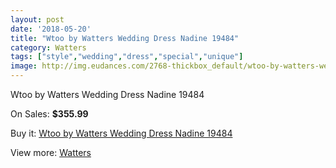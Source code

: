 ```yaml
---
layout: post
date: '2018-05-20'
title: "Wtoo by Watters Wedding Dress Nadine 19484"
category: Watters
tags: ["style","wedding","dress","special","unique"]
image: http://img.eudances.com/2768-thickbox_default/wtoo-by-watters-wedding-dress-nadine-19484.jpg
---
```

Wtoo by Watters Wedding Dress Nadine 19484

On Sales: **$355.99**
<a href="https://www.eudances.com/en/watters/940-wtoo-by-watters-wedding-dress-nadine-19484.html"><amp-img layout="responsive" width="600" height="600" src="//img.eudances.com/2768-thickbox_default/wtoo-by-watters-wedding-dress-nadine-19484.jpg" alt="Wtoo by Watters Wedding Dress Nadine 19484 0" /></a>
<a href="https://www.eudances.com/en/watters/940-wtoo-by-watters-wedding-dress-nadine-19484.html"><amp-img layout="responsive" width="600" height="600" src="//img.eudances.com/2769-thickbox_default/wtoo-by-watters-wedding-dress-nadine-19484.jpg" alt="Wtoo by Watters Wedding Dress Nadine 19484 1" /></a>

Buy it: [Wtoo by Watters Wedding Dress Nadine 19484](https://www.eudances.com/en/watters/940-wtoo-by-watters-wedding-dress-nadine-19484.html "Wtoo by Watters Wedding Dress Nadine 19484")

View more: [Watters](https://www.eudances.com/en/12-watters "Watters")